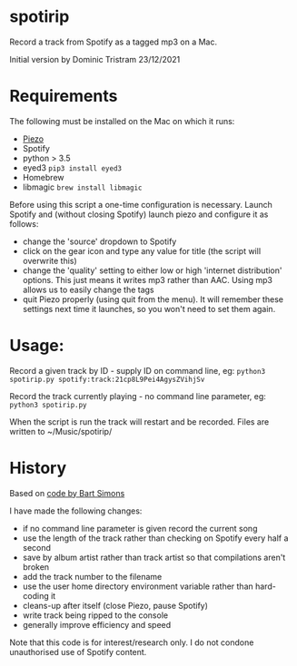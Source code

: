 # spotirip
Record a track from Spotify as a tagged mp3 on a Mac.

Initial version by Dominic Tristram 23/12/2021

# Requirements
The following must be installed on the Mac on which it runs:

- [Piezo](https://rogueamoeba.com/piezo/)
- Spotify
- python > 3.5
- eyed3 `pip3 install eyed3`
- Homebrew
- libmagic `brew install libmagic`

Before using this script a one-time configuration is necessary. Launch Spotify and (without closing Spotify) launch piezo and configure it as follows:
- change the 'source' dropdown to Spotify
- click on the gear icon and type any value for title (the script will overwrite this)
- change the 'quality' setting to either low or high 'internet distribution' options. This just means it writes mp3 rather than AAC. Using mp3 allows us to easily change the tags
- quit Piezo properly (using quit from the menu). It will remember these settings next time it launches, so you won't need to set them again.

# Usage:

Record a given track by ID - supply ID on command line, eg:
`python3 spotirip.py spotify:track:21cp8L9Pei4AgysZVihjSv`

Record the track currently playing - no command line parameter, eg:
`python3 spotirip.py`

When the script is run the track will restart and be recorded. Files are written to ~/Music/spotirip/

# History
Based on [code by Bart Simons](https://bartsimons.me/ripping-spotify-songs-on-macos/)

I have made the following changes:
   - if no command line parameter is given record the current song
   - use the length of the track rather than checking on Spotify every half a second
   - save by album artist rather than track artist so that compilations aren't broken
   - add the track number to the filename
   - use the user home directory environment variable rather than hard-coding it
   - cleans-up after itself (close Piezo, pause Spotify)
   - write track being ripped to the console
   - generally improve efficiency and speed
 
Note that this code is for interest/research only. I do not condone unauthorised use of Spotify content.
